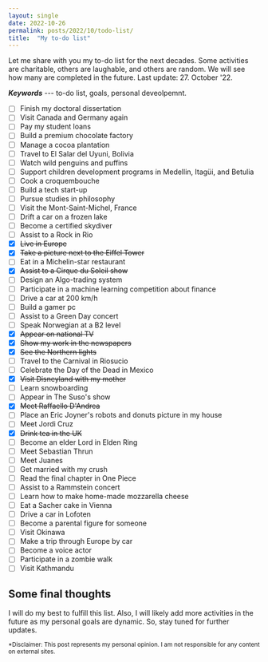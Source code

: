 ```yaml
---
layout: single
date: 2022-10-26
permalink: posts/2022/10/todo-list/
title:  "My to-do list"
---
```


Let me share with you my to-do list for the next decades. Some activities are charitable, others are laughable, and others are random. We will see how many are completed in the future. Last update: 27. October '22.

***Keywords*** --- to-do list, goals, personal deveolpemnt.

- [ ] Finish my doctoral dissertation
- [ ] Visit Canada and Germany again
- [ ] Pay my student loans
- [ ] Build a premium chocolate factory
- [ ] Manage a cocoa plantation
- [ ] Travel to El Salar del Uyuni, Bolivia
- [ ] Watch wild penguins and puffins
- [ ] Support children development programs in Medellin, Itagüi, and Betulia
- [ ] Cook a croquembouche
- [ ] Build a tech start-up
- [ ] Pursue studies in philosophy
- [ ] Visit the Mont-Saint-Michel, France
- [ ] Drift a car on a frozen lake
- [ ] Become a certified skydiver
- [ ] Assist to a Rock in Rio
- [X] ~~Live in Europe~~
- [X] ~~Take a picture next to the Eiffel Tower~~
- [ ] Eat in a Michelin-star restaurant
- [X] ~~Assist to a Cirque du Soleil show~~
- [ ] Design an Algo-trading system
- [ ] Participate in a machine learning competition about finance
- [ ] Drive a car at 200 km/h
- [ ] Build a gamer pc
- [ ] Assist to a Green Day concert
- [ ] Speak Norwegian at a B2 level
- [X] ~~Appear on national TV~~
- [X] ~~Show my work in the newspapers~~
- [X] ~~See the Northern lights~~
- [ ] Travel to the Carnival in Riosucio
- [ ] Celebrate the Day of the Dead in Mexico
- [X] ~~Visit Disneyland with my mother~~
- [ ] Learn snowboarding 
- [ ] Appear in The Suso's show
- [X] ~~Meet Raffaello D'Andrea~~
- [ ] Place an Eric Joyner's robots and donuts picture in my house
- [ ] Meet Jordi Cruz
- [X] ~~Drink tea in the UK~~
- [ ] Become an elder Lord in Elden Ring
- [ ] Meet Sebastian Thrun
- [ ] Meet Juanes
- [ ] Get married with my crush
- [ ] Read the final chapter in One Piece
- [ ] Assist to a Rammstein concert
- [ ] Learn how to make home-made mozzarella cheese
- [ ] Eat a Sacher cake in Vienna
- [ ] Drive a car in Lofoten
- [ ] Become a parental figure for someone
- [ ] Visit Okinawa
- [ ] Make a trip through Europe by car
- [ ] Become a voice actor
- [ ] Participate in a zombie walk
- [ ] Visit Kathmandu

## Some final thoughts
I will do my best to fulfill this list. Also, I will likely add more activities in the future as my personal goals are dynamic. So, stay tuned for further updates.

<sub>*Disclaimer: This post represents my personal opinion. I am not responsible for any content on external sites.</sub> 
